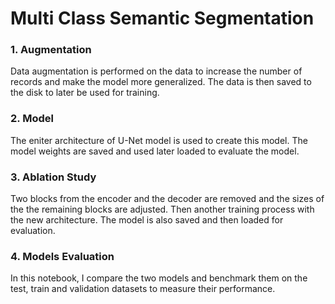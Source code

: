# Multi Class Semantic Segmentation

### 1. Augmentation
Data augmentation is performed on the data to increase the number of records and make the model more generalized. The data is then saved to the disk to later be used for training.

### 2. Model
The eniter architecture of U-Net model is used to create this model. The model weights are saved and used later loaded to evaluate the model.

### 3. Ablation Study
Two blocks from the encoder and the decoder are removed and the sizes of the the remaining blocks are adjusted. Then another training process with the new architecture. The model is also saved and then loaded for evaluation.

### 4. Models Evaluation
In this notebook, I compare the two models and benchmark them on the test, train and validation datasets to measure their performance.
